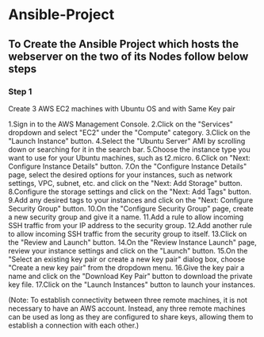 # Ansible-Project

## To Create the Ansible Project which hosts the webserver on the two of its Nodes follow below steps

### Step 1

Create 3 AWS EC2 machines with Ubuntu OS and with Same Key pair

1.Sign in to the AWS Management Console.
2.Click on the "Services" dropdown and select "EC2" under the "Compute" category.
3.Click on the "Launch Instance" button.
4.Select the "Ubuntu Server" AMI by scrolling down or searching for it in the search bar.
5.Choose the instance type you want to use for your Ubuntu machines, such as t2.micro.
6.Click on "Next: Configure Instance Details" button.
7.On the "Configure Instance Details" page, select the desired options for your instances, such as network settings, VPC, subnet, etc. and click on the "Next: Add Storage" button.
8.Configure the storage settings and click on the "Next: Add Tags" button.
9.Add any desired tags to your instances and click on the "Next: Configure Security Group" button.
10.On the "Configure Security Group" page, create a new security group and give it a name.
11.Add a rule to allow incoming SSH traffic from your IP address to the security group.
12.Add another rule to allow incoming SSH traffic from the security group to itself.
13.Click on the "Review and Launch" button.
14.On the "Review Instance Launch" page, review your instance settings and click on the "Launch" button.
15.On the "Select an existing key pair or create a new key pair" dialog box, choose "Create a new key pair" from the dropdown menu.
16.Give the key pair a name and click on the "Download Key Pair" button to download the private key file.
17.Click on the "Launch Instances" button to launch your instances.

(Note: To establish connectivity between three remote machines, it is not necessary to have an AWS account. Instead, any three remote machines can be used as long as they are configured to share keys, allowing them to establish a connection with each other.)
